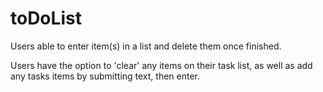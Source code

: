toDoList
========

Users able to enter item(s) in a list and delete them once finished.

Users have the option to 'clear' any items on their task list, as well as add any tasks items by submitting text, then enter.
